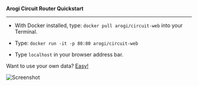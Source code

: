 <b>Arogi Circuit Router Quickstart</b>
<hr />

- With Docker installed, type: `docker pull arogi/circuit-web` into your Terminal.

- Type: `docker run -it -p 80:80 arogi/circuit-web`

- Type `localhost` in your browser address bar.

Want to use your own data? [Easy!](https://github.com/arogi/circuit-web/blob/master/README.md)  

![Screenshot](https://raw.githubusercontent.com/arogi/circuit-web/master/images/quickstart-screenshot.png)
